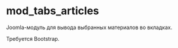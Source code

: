 # mod_tabs_articles

Joomla-модуль для вывода выбранных материалов во вкладках.

Требуется Bootstrap.